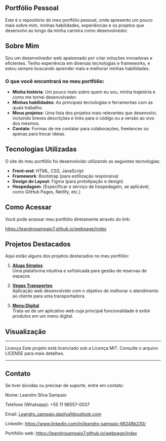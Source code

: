 ## Portfólio Pessoal


Este é o repositório do meu portfólio pessoal, onde apresento um pouco mais sobre mim, minhas habilidades, experiências e os projetos que desenvolvi ao longo da minha carreira como desenvolvedor.

## Sobre Mim

Sou um desenvolvedor web apaixonado por criar soluções inovadoras e eficientes. Tenho experiência em diversas tecnologias e frameworks, e estou sempre buscando aprender mais e melhorar minhas habilidades.

### O que você encontrará no meu portfólio:

- **Minha história**: Um pouco mais sobre quem eu sou, minha trajetória e como me tornei desenvolvedor.
- **Minhas habilidades**: As principais tecnologias e ferramentas com as quais trabalho.
- **Meus projetos**: Uma lista dos projetos mais relevantes que desenvolvi, incluindo breves descrições e links para o código ou a versão ao vivo dos mesmos.
- **Contato**: Formas de me contatar para colaborações, freelances ou apenas para trocar ideias.

## Tecnologias Utilizadas

O site do meu portfólio foi desenvolvido utilizando as seguintes tecnologias:

- **Front-end**: HTML, CSS, JavaScript
- **Framework**: Bootstrap (para estilização responsiva)
- **Design do Layout**: Figma (para prototipação e design)
- **Hospedagem**: [Especificar o serviço de hospedagem, se aplicável, como GitHub Pages, Netlify, etc.]

## Como Acessar

Você pode acessar meu portfólio diretamente através do link:

https://leandrosampaio7.github.io/webpage/index

## Projetos Destacados

Aqui estão alguns dos projetos destacados no meu portfólio:

1. **[Aluga Simples](https://github.com/LeandroSampaio7/AlugalSimples)**  
   Uma plataforma intuitiva e sofisticada para gestão de reservas de espaços.

2. **[Vegas Transportes](https://github.com/LeandroSampaio7/VegasTransportes)**  
   Aplicação web desenvolvido com o objetivo de melhorar o atendimento ao cliente para uma transportadora.

3. **[Menu Digital](https://github.com/LeandroSampaio7/MenuDigital)**  
   Trata-se de um aplicativo web cuja principal funcionalidade é exibir produtos em um menu digital.

## Visualização


----------------------------------------------------------------------------------------------------------------------------------------------------
Licença
Este projeto está licenciado sob a Licença MIT. Consulte o arquivo LICENSE para mais detalhes.

----------------------------------------------------------------------------------------------------------------------------------------------------
Contato
----------------------------------------------------------------------------------------------------------------------------------------------------
Se tiver dúvidas ou precisar de suporte, entre em contato:

Nome: Leandro Silva Sampaio

Telefone (Whatsapp): +55 11 98557-0037

Email: Leandro_sampaio.dasilva1@outlook.com 

LinkedIn: https://www.linkedin.com/in/leandro-sampaio-66248b230/ 

Portifólio web: https://leandrosampaio7.github.io/webpage/index



